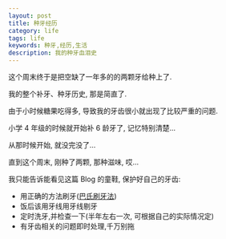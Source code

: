 ```yaml
---
layout: post
title: 种牙经历
category: life
tags: life
keywords: 种牙,经历,生活
description: 我的种牙血泪史
---
```


这个周末终于是把空缺了一年多的的两颗牙给种上了.

我的整个补牙、种牙历史, 那是简直了.

由于小时候糖果吃得多, 导致我的牙齿很小就出现了比较严重的问题.

小学 4 年级的时候就开始补 6 龄牙了, 记忆特别清楚...

从那时候开始, 就没完没了...

直到这个周末, 刚种了两颗, 那种滋味, 哎...

我只能告诉能看见这篇 Blog 的童鞋, 保护好自己的牙齿:

- 用正确的方法刷牙([巴氏刷牙法](https://baike.baidu.com/item/%E5%B7%B4%E6%B0%8F%E5%88%B7%E7%89%99%E6%B3%95/5530744?fromtitle=%E5%B7%B4%E6%96%AF%E5%88%B7%E7%89%99%E6%B3%95&fromid=6091889))
- 饭后该用牙线用牙线剔牙
- 定时洗牙,并检查一下(半年左右一次, 可根据自己的实际情况定)
- 有牙齿相关的问题即时处理,千万别拖

